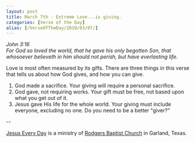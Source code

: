 ```yaml
---
layout: post
title: March 7th - Extreme Love...is giving.
categories: [Verse of the Day]
alias: [/VerseOfTheDay/2010/03/07/]
---
```


_John 3:16  
For God so loved the world, that he gave his only begotten Son, that
whosoever believeth in him should not perish, but have everlasting
life._

Love is most often measured by its gifts. There are three things in
this verse that tells us about how God gives, and how you can give.
1. God made a sacrifice. Your giving will require a personal
sacrifice.
2. God gave, not requiring works. Your gift must be free, not based
upon what you get out of it.
3. Jesus gave His life for the whole world. Your giving must include
everyone, excluding no one.
Do you need to be a better "giver?"

 --

<a href=http://jesuseveryday.net>Jesus Every Day</a> is a ministry of <a href=http://rodgersbaptist.net>Rodgers Baptist Church</a> in Garland, Texas.
